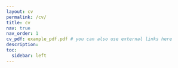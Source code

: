 ```yaml
---
layout: cv
permalink: /cv/
title: cv
nav: true
nav_order: 1
cv_pdf: example_pdf.pdf # you can also use external links here
description: 
toc:
  sidebar: left
---
```

